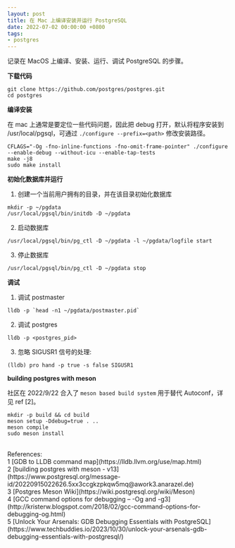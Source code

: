 ```yaml
---
layout: post
title: 在 Mac 上编译安装并运行 PostgreSQL
date: 2022-07-02 00:00:00 +0800
tags:
- postgres
---
```


记录在 MacOS 上编译、安装、运行、调试 PostgreSQL 的步骤。

**下载代码**

```shell
git clone https://github.com/postgres/postgres.git
cd postgres
```

**编译安装**

在 mac 上通常是要定位一些代码问题，因此把 debug 打开，默认将程序安装到 /usr/local/pgsql，可通过 `./configure --prefix=<path>` 修改安装路径。

```shell
CFLAGS="-Og -fno-inline-functions -fno-omit-frame-pointer" ./configure --enable-debug --without-icu --enable-tap-tests
make -j8
sudo make install
```

**初始化数据库并运行**

1. 创建一个当前用户拥有的目录，并在该目录初始化数据库
```shell
mkdir -p ~/pgdata
/usr/local/pgsql/bin/initdb -D ~/pgdata
```

2. 启动数据库
```shell
/usr/local/pgsql/bin/pg_ctl -D ~/pgdata -l ~/pgdata/logfile start
```

3. 停止数据库
```shell
/usr/local/pgsql/bin/pg_ctl -D ~/pgdata stop
```

**调试**

1. 调试 postmaster
```shell
lldb -p `head -n1 ~/pgdata/postmaster.pid`
```

2. 调试 postgres
```shell
lldb -p <postgres_pid>
```

3. 忽略 SIGUSR1 信号的处理:
```shell
(lldb) pro hand -p true -s false SIGUSR1
```

**building postgres with meson**

社区在 2022/9/22 合入了 `meson based build system` 用于替代 Autoconf，详见 ref [2]。

```
mkdir -p build && cd build
meson setup -Ddebug=true . ..
meson compile
sudo meson install
```

<br>
<span class="post-meta">
References:
</span>
<br>
<span class="post-meta">
1 [GDB to LLDB command map](https://lldb.llvm.org/use/map.html)<br>
2 [building postgres with meson - v13](https://www.postgresql.org/message-id/20220915022626.5xx3ccgkzpkqw5mq@awork3.anarazel.de)<br>
3 [Postgres Meson Wiki](https://wiki.postgresql.org/wiki/Meson)<br>
4 [GCC command options for debugging – -Og and -g3](http://kristerw.blogspot.com/2018/02/gcc-command-options-for-debugging-og.html)<br>
5 [Unlock Your Arsenals: GDB Debugging Essentials with PostgreSQL](https://www.techbuddies.io/2023/10/30/unlock-your-arsenals-gdb-debugging-essentials-with-postgresql/)
</span>

